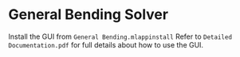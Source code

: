 # General Bending Solver
Install the GUI from `General Bending.mlappinstall`
Refer to `Detailed Documentation.pdf` for full details about how to use the GUI.

